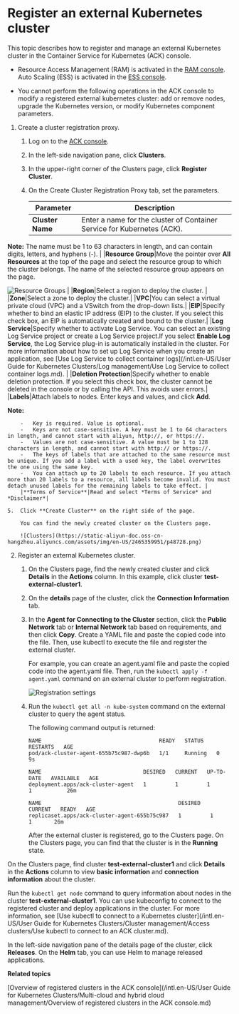# Register an external Kubernetes cluster

This topic describes how to register and manage an external Kubernetes cluster in the Container Service for Kubernetes \(ACK\) console.

-   Resource Access Management \(RAM\) is activated in the [RAM console](https://ram.console.aliyun.com/). Auto Scaling \(ESS\) is activated in the [ESS console](https://essnew.console.aliyun.com).

-   You cannot perform the following operations in the ACK console to modify a registered external kubernetes cluster: add or remove nodes, upgrade the Kubernetes version, or modify Kubernetes component parameters.

1.  Create a cluster registration proxy.

    1.  Log on to the [ACK console](https://cs.console.aliyun.com).

    2.  In the left-side navigation pane, click **Clusters**.

    3.  In the upper-right corner of the Clusters page, click **Register Cluster**.

    4.  On the Create Cluster Registration Proxy tab, set the parameters.

        |Parameter|Description|
        |---------|-----------|
        |**Cluster Name**|Enter a name for the cluster of Container Service for Kubernetes \(ACK\).

**Note:** The name must be 1 to 63 characters in length, and can contain digits, letters, and hyphens \(-\). |
        |**Resource Group**|Move the pointer over **All Resources** at the top of the page and select the resource group to which the cluster belongs. The name of the selected resource group appears on the page.

![Resource Groups](https://static-aliyun-doc.oss-cn-hangzhou.aliyuncs.com/assets/img/en-US/9688404061/p127165.png) |
        |**Region**|Select a region to deploy the cluster. |
        |**Zone**|Select a zone to deploy the cluster.|
        |**VPC**|You can select a virtual private cloud \(VPC\) and a VSwitch from the drop-down lists.|
        |**EIP**|Specify whether to bind an elastic IP address \(EIP\) to the cluster. If you select this check box, an EIP is automatically created and bound to the cluster.|
        |**Log Service**|Specify whether to activate Log Service. You can select an existing Log Service project or create a Log Service project.If you select **Enable Log Service**, the Log Service plug-in is automatically installed in the cluster. For more information about how to set up Log Service when you create an application, see [Use Log Service to collect container logs](/intl.en-US/User Guide for Kubernetes Clusters/Log management/Use Log Service to collect container logs.md). |
        |**Deletion Protection**|Specify whether to enable deletion protection. If you select this check box, the cluster cannot be deleted in the console or by calling the API. This avoids user errors.|
        |**Labels**|Attach labels to nodes. Enter keys and values, and click **Add**.

**Note:**

        -   Key is required. Value is optional.
        -   Keys are not case-sensitive. A key must be 1 to 64 characters in length, and cannot start with aliyun, http://, or https://.
        -   Values are not case-sensitive. A value must be 1 to 128 characters in length, and cannot start with http:// or https://.
        -   The keys of labels that are attached to the same resource must be unique. If you add a label with a used key, the label overwrites the one using the same key.
        -   You can attach up to 20 labels to each resource. If you attach more than 20 labels to a resource, all labels become invalid. You must detach unused labels for the remaining labels to take effect. |
        |**Terms of Service**|Read and select *Terms of Service* and *Disclaimer*|

    5.  Click **Create Cluster** on the right side of the page.

        You can find the newly created cluster on the Clusters page.

        ![Clusters](https://static-aliyun-doc.oss-cn-hangzhou.aliyuncs.com/assets/img/en-US/2465359951/p48728.png)

2.  Register an external Kubernetes cluster.

    1.  On the Clusters page, find the newly created cluster and click **Details** in the **Actions** column. In this example, click cluster **test-external-cluster1**.

    2.  On the **details** page of the cluster, click the **Connection Information** tab.

    3.  In the **Agent for Connecting to the Cluster** section, click the **Public Network** tab or **Internal Network** tab based on requirements, and then click **Copy**. Create a YAML file and paste the copied code into the file. Then, use kubectl to execute the file and register the external cluster.

        For example, you can create an agent.yaml file and paste the copied code into the agent.yaml file. Then, run the `kubectl apply -f agent.yaml` command on an external cluster to perform registration.

        ![Registration settings](https://static-aliyun-doc.oss-cn-hangzhou.aliyuncs.com/assets/img/en-US/2465359951/p48732.png)

    4.  Run the `kubectl get all -n kube-system` command on the external cluster to query the agent status.

        The following command output is returned:

        ```
        NAME                                     READY   STATUS    RESTARTS   AGE
        pod/ack-cluster-agent-655b75c987-dwp6b   1/1     Running   0          9s
        
        NAME                                DESIRED   CURRENT   UP-TO-DATE   AVAILABLE   AGE
        deployment.apps/ack-cluster-agent   1         1         1            1           26m
        
        NAME                                           DESIRED   CURRENT   READY   AGE
        replicaset.apps/ack-cluster-agent-655b75c987   1         1         1       26m
        ```

        After the external cluster is registered, go to the Clusters page. On the Clusters page, you can find that the cluster is in the **Running** state.


On the Clusters page, find cluster **test-external-cluster1** and click **Details** in the **Actions** column to view **basic information** and **connection information** about the cluster.

Run the `kubectl get node` command to query information about nodes in the cluster **test-external-cluster1**. You can use kubeconfig to connect to the registered cluster and deploy applications in the cluster. For more information, see [Use kubectl to connect to a Kubernetes cluster](/intl.en-US/User Guide for Kubernetes Clusters/Cluster management/Access clusters/Use kubectl to connect to an ACK cluster.md).

In the left-side navigation pane of the details page of the cluster, click **Releases**. On the **Helm** tab, you can use Helm to manage released applications.

**Related topics**  


[Overview of registered clusters in the ACK console](/intl.en-US/User Guide for Kubernetes Clusters/Multi-cloud and hybrid cloud management/Overview of registered clusters in the ACK console.md)

